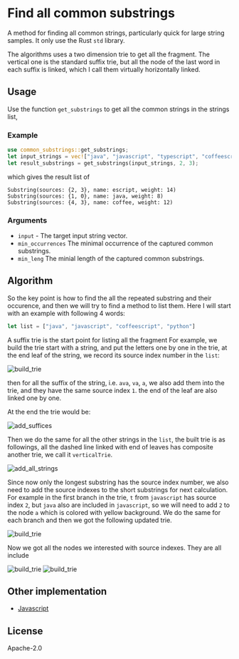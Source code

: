 # Find all common substrings

A method for finding all common strings, particularly quick for large string samples. It only use the Rust `std` library.

The algorithms uses a two dimension trie to get all the fragment. The vertical one is the standard suffix trie, but all the node of the last word in each suffix is linked, which I call them virtually horizontally linked.

## Usage

Use the function `get_substrings` to get all the common strings in the strings list,

### Example
```rust
use common_substrings::get_substrings;
let input_strings = vec!["java", "javascript", "typescript", "coffeescript", "coffee"];
let result_substrings = get_substrings(input_strings, 2, 3);
```

which gives the result list of 
```shell
Substring(sources: {2, 3}, name: escript, weight: 14)
Substring(sources: {1, 0}, name: java, weight: 8)
Substring(sources: {4, 3}, name: coffee, weight: 12)
```

### Arguments

* `input` - The target input string vector.
* `min_occurrences` The minimal occurrence of the captured common substrings.
* `min_leng` The minial length of the captured common substrings.

## Algorithm

So the key point is how to find the all the repeated substring and their occurence, and then we will try to find a method to list them.
Here I will start with an example with following 4 words: 

```javascript
let list = ["java", "javascript", "coffeescript", "python"]
```

A suffix trie is the start point for listing all the fragment
For example, we build the trie start with a string, and put the letters one by one in the trie, at the end leaf of the string, we record its source index number in the `list`:

![build_trie](./find-all-common-substrings/process1.png)

then for all the suffix of the string, i.e. `ava`, `va`, `a`, we also add them into the trie, and they have the same source index `1`. the end of the leaf are also linked one by one.

At the end the trie would be:

![add_suffices](./find-all-common-substrings/process2.png)

Then we do the same for all the other strings in the `list`, the built trie is as followings, all the dashed line linked with end of leaves has composite another trie, we call it `verticalTrie`.

![add_all_strings](./find-all-common-substrings/process3.png)

Since now only the longest substring has the source index number, we also need to add the source indexes to the short substrings for next calculation. For example in the first branch in the trie, `t` from `javascript` has source index `2`, but `java` also are included in `javascript`, so we will need to add `2` to the node `a` which is colored with yellow background. We do the same for each branch and then we got the following updated trie. 

![build_trie](./find-all-common-substrings/process4.png)

Now we got all the nodes we interested with source indexes. They are all include

![build_trie](./find-all-common-substrings/process5.png)
![build_trie](./find-all-common-substrings/process6.png)

## Other implementation

* [Javascript](https://github.com/hanwencheng/CommonSubstrings)

## License
Apache-2.0